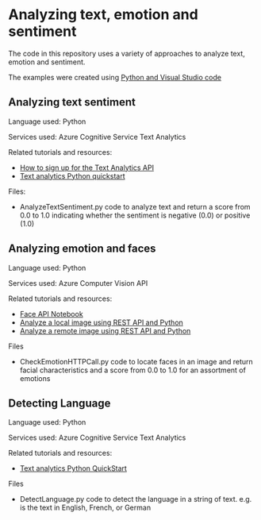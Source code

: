 # Analyzing text, emotion and sentiment
The code in this repository uses a variety of approaches to analyze text, emotion and sentiment.

The examples were created using [Python and Visual Studio code](https://code.visualstudio.com/docs/python/python-tutorial)

## Analyzing text sentiment

Language used: Python

Services used: Azure Cognitive Service Text Analytics

Related tutorials and resources:
* [How to sign up for the Text Analytics API](https://docs.microsoft.com/en-us/azure/cognitive-services/text-analytics/how-tos/text-analytics-how-to-signup)
* [Text analytics Python quickstart](https://docs.microsoft.com/en-us/azure/cognitive-services/text-analytics/quickstarts/python)

Files:
* AnalyzeTextSentiment.py code to analyze text and return a score from 0.0 to 1.0 indicating whether the sentiment is negative (0.0) or positive (1.0)

## Analyzing emotion and faces
Language used: Python

Services used: Azure Computer Vision API

Related tutorials and resources: 
* [Face API Notebook](https://hub.mybinder.org/user/microsoft-cogni-vices-notebooks-v5jcn96f/notebooks/FaceAPI.ipynb)
* [Analyze a local image using REST API and Python](https://docs.microsoft.com/en-us/azure/cognitive-services/Computer-vision/quickstarts/python-disk)
* [Analyze a remote image using REST API and Python](https://docs.microsoft.com/en-us/azure/cognitive-services/Computer-vision/quickstarts/python-analyze)


Files
* CheckEmotionHTTPCall.py code to locate faces in an image and return facial characteristics and a score from 0.0 to 1.0 for an assortment of emotions

## Detecting Language
Language used: Python

Services used: Azure Cognitive Service Text Analytics

Related tutorials and resources: 
* [Text analytics Python QuickStart](https://docs.microsoft.com/en-us/azure/cognitive-services/text-analytics/quickstarts/python)

Files
* DetectLanguage.py code to detect the language in a string of text. e.g. is the text in English, French, or German